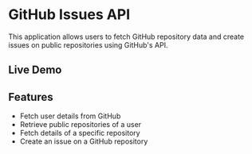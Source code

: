 # GitHub Issues API

This application allows users to fetch GitHub repository data and create issues on public repositories using GitHub's API.

## Live Demo

## Features
- Fetch user details from GitHub
- Retrieve public repositories of a user
- Fetch details of a specific repository
- Create an issue on a GitHub repository